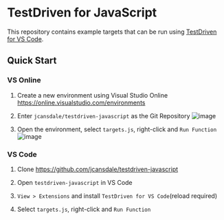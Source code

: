 # TestDriven for JavaScript

This repository contains example targets that can be run using [TestDriven for VS Code](https://marketplace.visualstudio.com/items?itemName=JamieCansdale.testdriven).

## Quick Start

### VS Online

1. Create a new environment using Visual Studio Online
https://online.visualstudio.com/environments

2. Enter `jcansdale/testdriven-javascript` as the Git Repository
![image](https://user-images.githubusercontent.com/11719160/71260790-a3679400-2333-11ea-820b-1cfc2322420a.png)

3. Open the environment, select `targets.js`, right-click and `Run Function`
![image](https://user-images.githubusercontent.com/11719160/71261067-546e2e80-2334-11ea-92fa-847e18842482.png)

### VS Code

1. Clone https://github.com/jcansdale/testdriven-javascript

2. Open `testdriven-javascript` in VS Code

3. `View > Extensions` and install `TestDriven for VS Code`(reload required)

4. Select `targets.js`, right-click and `Run Function`
